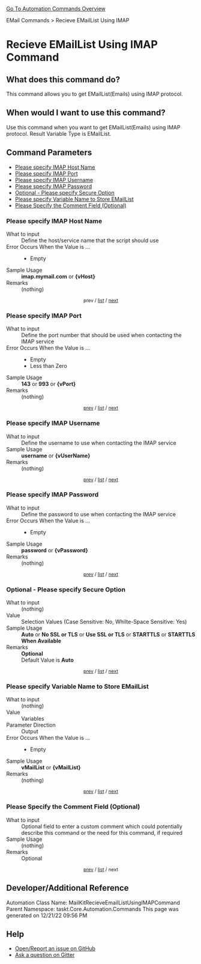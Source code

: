 <!--TITLE: Recieve EMailList Using IMAP Command -->
<!-- SUBTITLE: a command in the EMail Commands group. -->
[Go To Automation Commands Overview](/automation-commands.md)


EMail Commands &gt; Recieve EMailList Using IMAP


# Recieve EMailList Using IMAP Command


## What does this command do?
This command allows you to get EMailList(Emails) using IMAP protocol.


## When would I want to use this command?
Use this command when you want to get EMailList(Emails) using IMAP protocol. Result Variable Type is EMailList.


<a id="param_list"></a>
## Command Parameters
- [Please specify IMAP Host Name](#param_0)
- [Please specify IMAP Port](#param_1)
- [Please specify IMAP Username](#param_2)
- [Please specify IMAP Password](#param_3)
- [Optional - Please specify Secure Option](#param_4)
- [Please specify Variable Name to Store EMailList](#param_5)
- [Please Specify the Comment Field (Optional)](#param_6)


<a id="param_0"></a>
### Please specify IMAP Host Name


<dl>
<dt>What to input</dt><dd>Define the host/service name that the script should use</dd>
<dt>Error Occurs When the Value is ...</dt><dd><ul>
<li>Empty</li>
</ul></dd>
<dt>Sample Usage</dt><dd><strong>imap.mymail.com</strong> or <strong>{vHost}</strong></dd>
<dt>Remarks</dt><dd>(nothing)</dd>
</dl>




<div style="font-size: 90%; text-align: center">


prev / [list](#param_list) / [next](#param_1)


</div>


<a id="param_1"></a>
### Please specify IMAP Port


<dl>
<dt>What to input</dt><dd>Define the port number that should be used when contacting the IMAP service</dd>
<dt>Error Occurs When the Value is ...</dt><dd><ul>
<li>Empty</li>
<li>Less than Zero</li>
</ul></dd>
<dt>Sample Usage</dt><dd><strong>143</strong> or <strong>993</strong> or <strong>{vPort}</strong></dd>
<dt>Remarks</dt><dd>(nothing)</dd>
</dl>




<div style="font-size: 90%; text-align: center">


[prev](#param_1) / [list](#param_list) / [next](#param_2)


</div>


<a id="param_2"></a>
### Please specify IMAP Username


<dl>
<dt>What to input</dt><dd>Define the username to use when contacting the IMAP service</dd>
<dt>Sample Usage</dt><dd><strong>username</strong> or <strong>{vUserName}</strong></dd>
<dt>Remarks</dt><dd>(nothing)</dd>
</dl>




<div style="font-size: 90%; text-align: center">


[prev](#param_2) / [list](#param_list) / [next](#param_3)


</div>


<a id="param_3"></a>
### Please specify IMAP Password


<dl>
<dt>What to input</dt><dd>Define the password to use when contacting the IMAP service</dd>
<dt>Error Occurs When the Value is ...</dt><dd><ul>
<li>Empty</li>
</ul></dd>
<dt>Sample Usage</dt><dd><strong>password</strong> or <strong>{vPassword}</strong></dd>
<dt>Remarks</dt><dd>(nothing)</dd>
</dl>




<div style="font-size: 90%; text-align: center">


[prev](#param_3) / [list](#param_list) / [next](#param_4)


</div>


<a id="param_4"></a>
### Optional - Please specify Secure Option


<dl>
<dt>What to input</dt><dd>(nothing)</dd>
<dt>Value</dt><dd>Selection Values (Case Sensitive: No, Whilte-Space Sensitive: Yes)</dd>
<dt>Sample Usage</dt><dd><strong>Auto</strong> or  <strong>No SSL or TLS</strong> or  <strong>Use SSL or TLS</strong> or  <strong>STARTTLS</strong> or  <strong>STARTTLS When Available</strong></dd>
<dt>Remarks</dt><dd><strong>Optional</strong><br>Default Value is <strong>Auto</strong></dd>
</dl>




<div style="font-size: 90%; text-align: center">


[prev](#param_4) / [list](#param_list) / [next](#param_5)


</div>


<a id="param_5"></a>
### Please specify Variable Name to Store EMailList


<dl>
<dt>What to input</dt><dd>(nothing)</dd>
<dt>Value</dt><dd>Variables</dd>
<dt>Parameter Direction</dt><dd>Output</dd>
<dt>Error Occurs When the Value is ...</dt><dd><ul>
<li>Empty</li>
</ul></dd>
<dt>Sample Usage</dt><dd><strong>vMailList</strong> or <strong>{vMailList}</strong></dd>
<dt>Remarks</dt><dd>(nothing)</dd>
</dl>




<div style="font-size: 90%; text-align: center">


[prev](#param_5) / [list](#param_list) / [next](#param_6)


</div>


<a id="param_6"></a>
### Please Specify the Comment Field (Optional)


<dl>
<dt>What to input</dt><dd>Optional field to enter a custom comment which could potentially describe this command or the need for this command, if required</dd>
<dt>Sample Usage</dt><dd>(nothing)</dd>
<dt>Remarks</dt><dd>Optional</dd>
</dl>




<div style="font-size: 90%; text-align: center">


[prev](#param_6) / [list](#param_list) / next


</div>


## Developer/Additional Reference
Automation Class Name: MailKitRecieveEmailListUsingIMAPCommand
Parent Namespace: taskt.Core.Automation.Commands
This page was generated on 12/21/22 09:56 PM


## Help
- [Open/Report an issue on GitHub](https://github.com/saucepleez/taskt/issues/new)
- [Ask a question on Gitter](https://gitter.im/taskt-rpa/Lobby)
